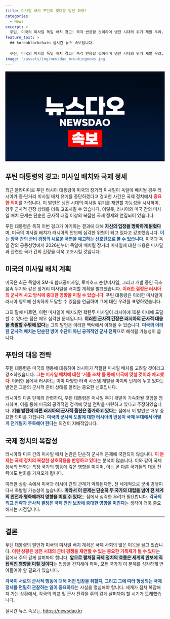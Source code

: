 ```yaml
---
title: 미사일 배치 푸틴의 맞대응 발언 화제!
categories:
  - News
excerpt: >
  푸틴, 미국의 미사일 독일 배치 경고! 즉각 반응할 것이라며 냉전 시대의 위기 재발 우려. 러시아, 군사적 대응 준비 완료! 클릭해서 더 깊이 알아보세요!
feature_text: >
  ## koreablockchain 실시간 뉴스 속보입니다.

  푸틴, 미국의 미사일 독일 배치 경고! 즉각 반응할 것이라며 냉전 시대의 위기 재발 우려. 러시아, 군사적 대응 준비 완료! 클릭해서 더 깊이 알아보세요!
image: '/assets/img/newsdao_breakingnews.jpg'
---
```


<p><img src="/assets/img/newsdao_breakingnews.jpg" alt="koreablockchain 속보" /></p>

<h2 data-ke-size="size26">푸틴 대통령의 경고: 미사일 배치와 국제 정세</h2>

<p data-ke-size="size16">최근 블라디미르 푸틴 러시아 대통령이 미국의 장거리 미사일이 독일에 배치될 경우 러시아가 중·단거리 미사일 배치 유예를 중단하겠다고 경고한 사건은 국제 정치에서 <b><span style="color: #ee2323;">중요한 의미</span></b>를 가집니다. 이 발언은 냉전 시대의 미사일 위기를 재연할 가능성을 시사하며, 향후 군사적 긴장 상태를 더욱 고조시킬 수 있습니다. 이렇듯, 러시아와 미국 간의 미사일 배치 문제는 단순한 군사적 대결 이상의 복잡한 국제 정세와 연결되어 있습니다.</p>

<p data-ke-size="size16">푸틴 대통령은 특히 이번 경고가 야기하는 결과에 대해 <b><span style="background-color: #21538527;">자신의 입장을 명확하게 밝혔다</span></b>며, 미국의 미사일 배치가 러시아의 안보에 심각한 위협이 되고 있다고 강조했습니다. <b><span style="color: #1a5490;">이는 양국 간의 군비 경쟁의 새로운 국면을 예고하는 신호탄으로 볼 수 있습니다</span></b>. 미국과 독일 간의 공동성명에서 2026년부터 독일에 배치될 장거리 미사일에 대한 내용은 미사일과 관련한 국가 간의 긴장을 더욱 고조시킬 것입니다.</p>

<h2 data-ke-size="size26">미국의 미사일 배치 계획</h2>

<p data-ke-size="size16">미국은 최근 독일에 SM-6 함대공미사일, 토마호크 순항미사일, 그리고 개발 중인 극초음속 무기와 같은 장거리 미사일을 배치할 계획을 발표했습니다. <b><span style="color: #ee2323;">이러한 결정은 러시아의 군사적 사고 방식에 중대한 영향을 미칠 수 있습니다</span></b>. 푸틴 대통령은 이러한 미사일이 러시아 영토에 신속하게 도달할 수 있음을 언급하며 그에 대한 우려를 표명하였습니다.</p>

<p data-ke-size="size16">그의 말에 따르면, 이런 미사일이 배치되면 핵탄두 미사일이 러시아에 10분 이내에 도달할 수 있다는 점은 매우 심각한 문제입니다. <b><span style="background-color: #21538527;">이러한 군사적 긴장은 러시아의 군사적 대응을 촉발할 수밖에 없다</span></b>는 그의 발언은 이러한 맥락에서 이해될 수 있습니다. <b><span style="color: #1a5490;">미국의 이러한 군사적 배치는 단순한 방어 수단이 아닌 공격적인 군사 전략</span></b>으로 해석될 가능성이 큽니다.</p>

<h2 data-ke-size="size26">푸틴의 대응 전략</h2>

<p data-ke-size="size16">푸틴 대통령은 미국의 행동에 대응하여 러시아가 적절한 미사일 배치를 고려할 것이라고 강조하였습니다. <b><span style="color: #ee2323;">그는 미사일 배치에 대한 '거울 조처'를 통해 미국에 맞설 것이라 예고했다</span></b>. 이러한 점에서 러시아는 이미 다양한 타격 시스템 개발을 마지막 단계에 두고 있다는 발언은 그들의 군사적 준비 상태를 알리는 중요한 신호입니다.</p>

<p data-ke-size="size16">러시아의 다음 단계와 관련하여, 푸틴 대통령은 미사일 무기 개발이 가속화될 것임을 암시하며, 이를 통해 미국의 공격적인 정책에 맞설 전략을 마련하고 있다고 주장하였습니다. <b><span style="background-color: #21538527;">기술 발전에 따른 러시아의 군사적 옵션은 증가하고 있다</span></b>는 점에서 이 발언은 매우 중요한 의미를 가집니다. <b><span style="color: #1a5490;">미국의 군사적 도발에 대한 러시아의 반응이 국제 무대에서 어떻게 전개될지 주목해야 한다</span></b>는 의견이 지배적입니다.</p>

<h2 data-ke-size="size26">국제 정치의 복잡성</h2>

<p data-ke-size="size16">러시아와 미국 간의 미사일 배치 논란은 단순히 군사적 문제에 국한되지 않습니다. <b><span style="color: #ee2323;">이 문제는 국제 정치의 복잡한 상호작용을 반영하고 있다</span></b>는 분석이 많습니다. 이와 같이 국제 정세의 변화는 특정 국가의 행동에 깊은 영향을 미치며, 이는 곧 다른 국가들의 대응 전략에도 변화를 가져오게 됩니다.</p>

<p data-ke-size="size16">이러한 상황 속에서 미국과 러시아 간의 관계가 악화된다면, 전 세계적으로 군비 경쟁이 다시 촉발될 가능성이 높습니다. <b><span style="background-color: #21538527;">따라서 이 문제는 단순히 두 국가의 대립을 넘어 전 세계의 안전과 평화에까지 영향을 미칠 수 있다</span></b>는 점에서 심각한 우려가 필요합니다. <b><span style="color: #1a5490;">각국의 외교 전략과 군사적 결정은 국제 안전 보장에 중대한 영향을 미친다</span></b>는 생각이 더욱 중요해지는 시점입니다.</p>

<hr>

<h2 data-ke-size="size26">결론</h2>

<p data-ke-size="size16">푸틴 대통령의 발언과 미국의 미사일 배치 계획은 국제 사회의 많은 이목을 끌고 있습니다. <b><span style="color: #ee2323;">이런 상황은 냉전 시대의 군비 경쟁을 재연할 수 있는 중요한 기폭제가 될 수 있다</span></b>는 점에서 주의 깊게 살펴봐야 합니다. <b><span style="background-color: #21538527;">앞으로 펼쳐질 국제 정치의 흐름은 세계의 안보에 직접적인 영향을 미칠 것이다</span></b>는 입장을 견지해야 하며, 모든 국가가 이 문제를 심각하게 받아들여야 할 필요가 있습니다.</p>

<p data-ke-size="size16"><b><span style="color: #1a5490;">각국이 서로의 군사적 행동에 대해 어떤 입장을 취할지, 그리고 그에 따라 형성되는 국제 정세를 면밀히 관찰하는 일이 중요하다</span></b>는 사실을 명심해야 합니다. 세계가 점차 복잡해져 가는 상황에서, 각국의 외교 및 군사 전략을 주의 깊게 살펴봐야 할 시기가 도래했습니다.</p>
실시간 뉴스 속보는, <a href="https://newsdao.kr" rel="dofollow">https://newsdao.kr</a>


